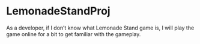 # LemonadeStandProj
As a developer, if I don’t know what Lemonade Stand game is, I will play the game online for a bit to get familiar with the gameplay.
